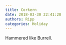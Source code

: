 ```yaml
---
title: Corkern
date: 2018-03-30 22:41:28
authors: Ripp
categories: Holiday
---
```


 Hammered like Burrell.